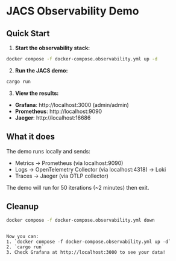 # JACS Observability Demo

## Quick Start

1. **Start the observability stack:**
```bash
docker compose -f docker-compose.observability.yml up -d
```

2. **Run the JACS demo:**
```bash
cargo run
```

3. **View the results:**
- **Grafana**: http://localhost:3000 (admin/admin)
- **Prometheus**: http://localhost:9090  
- **Jaeger**: http://localhost:16686

## What it does

The demo runs locally and sends:
- Metrics → Prometheus (via localhost:9090)
- Logs → OpenTelemetry Collector (via localhost:4318) → Loki
- Traces → Jaeger (via OTLP collector)

The demo will run for 50 iterations (~2 minutes) then exit.

## Cleanup

```bash
docker compose -f docker-compose.observability.yml down
```
```

Now you can:
1. `docker compose -f docker-compose.observability.yml up -d`
2. `cargo run` 
3. Check Grafana at http://localhost:3000 to see your data!